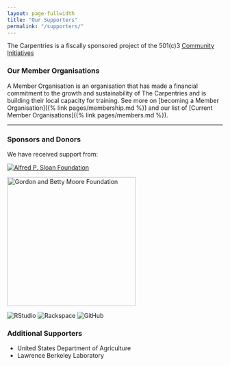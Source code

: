 ```yaml
---
layout: page-fullwidth
title: "Our Supporters"
permalink: "/supporters/"
---
```


The Carpentries is a fiscally sponsored project of the 501(c)3 [Community Initiatives](http://communityin.org/)


### Our Member Organisations

A Member Organisation is an organisation that has made a financial commitment to
the growth and sustainability of The Carpentries and is building their local capacity for training. See more on [becoming a Member Organisation]({% link pages/membership.md %}) and our list of [Current Member Organisations]({% link pages/members.md %}).

<hr/>

### Sponsors and Donors

We have received support from:

<a href="https://www.sloan.org"><img src="{{ site.filesurl }}/orgs/sloan.png" alt="Alfred P. Sloan Foundation" /></a>

<a href="https://www.moore.org/"><img src="{{ site.filesurl }}/orgs/moore.jpg" alt="Gordon and Betty Moore Foundation" style="width:300px;"/></a>

<img src="{{site.filesurl}}/orgs/rstudio-small.png" alt="RStudio" />

<img src="{{site.filesurl}}/orgs/rackspace.png" alt="Rackspace" />

<img src="{{site.filesurl}}/orgs/github.png" alt="GitHub" />

### Additional Supporters

- United States Department of Agriculture
- Lawrence Berkeley Laboratory
